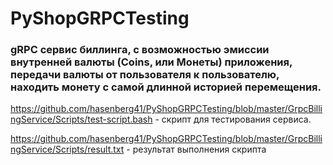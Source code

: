 # PyShopGRPCTesting
### gRPC сервис биллинга, с возможностью эмиссии внутренней валюты (Coins, или Монеты) приложения, передачи валюты от пользователя к пользователю, находить монету с самой длинной историей перемещения.
https://github.com/hasenberg41/PyShopGRPCTesting/blob/master/GrpcBillingService/Scripts/test-script.bash - скрипт для тестирования сервиса.

https://github.com/hasenberg41/PyShopGRPCTesting/blob/master/GrpcBillingService/Scripts/result.txt - результат выполнения скрипта
